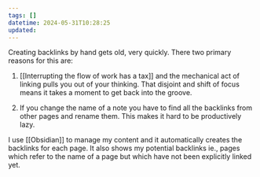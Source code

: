 ```yaml
---
tags: []
datetime: 2024-05-31T10:28:25
updated: 
---
```

Creating backlinks by hand gets old, very quickly. There two primary reasons for this are:

1. [[Interrupting the flow of work has a tax]] and the mechanical act of linking pulls you out of your thinking. That disjoint and shift of focus means it takes a moment to get back into the groove.

3. If you change the name of a note you have to find all the backlinks from other pages and rename them. This makes it hard to be productively lazy.

I use [[Obsidian]] to manage my content and it automatically creates the backlinks for each page. It also shows my potential backlinks ie., pages which refer to the name of a page but which have not been explicitly linked yet.